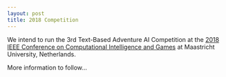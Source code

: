 ```yaml
---
layout: post
title: 2018 Competition
---
```


We intend to run the 3rd Text-Based Adventure AI Competition at the [2018 IEEE Conference on Computational Intelligence and Games](https://project.dke.maastrichtuniversity.nl/cig2018/) at Maastricht University, Netherlands.

More information to follow...
